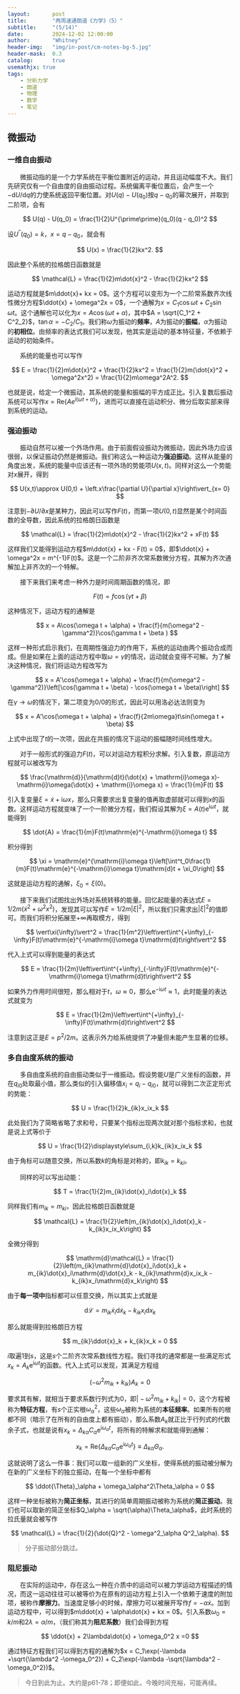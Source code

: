 ```yaml
---
layout:       post
title:        "两周速通朗道《力学》（5）"
subtitle:     "(5/14)"
date:         2024-12-02 12:00:00
author:       "Whitney"
header-img:   "img/in-post/cm-notes-bg-5.jpg"
header-mask:  0.3
catalog:      true
usemathjx: true
tags:
    - 分析力学
    - 朗道
    - 物理
    - 数学
    - 笔记
---
```


## 微振动
### 一维自由振动
&emsp;&emsp;微振动指的是一个力学系统在平衡位置附近的运动，并且运动幅度不大。我们先研究仅有一个自由度的自由振动过程。系统偏离平衡位置后，会产生一个$-\mathrm{d}U/\mathrm{d}q$的力使系统返回平衡位置。对$U(q) - U(q_0)$按$q - q_0$的幂次展开，并取到二阶项，会有

$$
U(q) - U(q_0) = \frac{1}{2}U^{\prime\prime}(q_0)(q - q_0)^2
$$

设$U^{\prime\prime}(q_0) = k$，$x = q - q_0$，就会有

$$
U(x) = \frac{1}{2}kx^2.
$$

因此整个系统的拉格朗日函数就是

$$
\mathcal{L} = \frac{1}{2}m\dot{x}^2 - \frac{1}{2}kx^2
$$

运动方程就是$m\ddot{x}+ kx = 0$。这个方程可以变形为一个二阶常系数齐次线性微分方程$\ddot{x} + \omega^2x = 0$，一个通解为$x = C_1\cos\omega t + C_2\sin\omega t$。这个通解也可以化为$x = A\cos(\omega t + \alpha)$，其中$A = \sqrt{C_1^2 + C^2_2}$，$\tan\alpha = -C_2/C_1$。我们称$\omega$为振动的**频率**，$A$为振动的**振幅**，$\alpha$为振动的**初相位**。由频率的表达式我们可以发现，他其实是运动的基本特征量，不依赖于运动的初始条件。

&emsp;&emsp;系统的能量也可以写作

$$
E = \frac{1}{2}m\dot{x}^2 + \frac{1}{2}kx^2 = \frac{1}{2}m(\dot{x}^2 + \omega^2x^2) = \frac{1}{2}m\omega^2A^2.
$$

也就是说，给定一个微振动，其系统的能量和振幅的平方成正比。引入复数后振动系统可以写作$x = \mathrm{Re}\{Ae^{i(\omega t + \alpha)}\}$，进而可以直接在运动积分、微分后取实部来得到系统的运动。

### 强迫振动
&emsp;&emsp;振动自然可以被一个外场作用。由于前面假设振动为微振动，因此外场力应该很弱，以保证振动仍然是微振动。我们称这么一种运动为**强迫振动**。这样从能量的角度出发，系统的能量中应该还有一项外场的势能项$U(x,t)$。同样对这么一个势能对$x$展开，得到

$$
U(x,t)\approx U(0,t) + \left.x\frac{\partial U}{\partial x}\right\vert_{x= 0} 
$$

注意到$-\partial U/\partial x$是某种力，因此可以写作$F(t)$，而第一项$U(0,t)$显然是某个时间函数的全导数，因此系统的拉格朗日函数是

$$
\mathcal{L} = \frac{1}{2}m\dot{x}^2 - \frac{1}{2}kx^2 + xF(t)
$$

这样我们又能得到运动方程$m\ddot{x} + kx - F(t) = 0$，即$\ddot{x} + \omega^2x = m^{-1}F(t)$。这是一个二阶非齐次常系数微分方程，其解为齐次通解加上非齐次的一个特解。

&emsp;&emsp;接下来我们来考虑一种外力是时间周期函数的情况，即

$$
F(t) = f\cos(\gamma t+\beta)
$$

这种情况下，运动方程的通解是

$$
x = A\cos(\omega t + \alpha) + \frac{f}{m(\omega^2 - \gamma^2)}\cos(\gamma t + \beta )
$$

这样一种形式启示我们，在周期性强迫力的作用下，系统的运动由两个振动合成而成。但是如果在上面的运动方程中取$\omega = \gamma$的情况，运动就会变得不可解。为了解决这种情况，我们将运动方程改写为

$$
x = A'\cos(\omega t + \alpha) + \frac{f}{m(\omega^2 - \gamma^2)}\left[\cos(\gamma t + \beta) - \cos(\omega t + \beta)\right]
$$

在$\gamma\to \omega$的情况下，第二项变为$0/0$的形式，因此可以用洛必达法则变为

$$
x = A'\cos(\omega t + \alpha) + \frac{f}{2m\omega}t\sin(\omega t + \beta)
$$

上式中出现了$t$的一次项，因此在共振的情况下运动的振幅随时间线性增大。

&emsp;&emsp;对于一般形式的强迫力$F(t)$，可以对运动方程积分求解。引入复数，原运动方程就可以被改写为

$$
\frac{\mathrm{d}}{\mathrm{d}t}(\dot{x} + \mathrm{i}\omega x)- \mathrm{i}\omega(\dot{x} + \mathrm{i}\omega x) = \frac{1}{m}F(t)
$$

引入复变量$\xi = \dot{x} + \mathrm{i}\omega x$，那么只需要求出复变量的值再取虚部就可以得到$x$的函数。这样运动方程就变味了一个一阶微分方程，我们假设其解为$\xi = A(t)\mathrm{e}^{\mathrm{i}\omega t}$，就能得到

$$
\dot{A} = \frac{1}{m}F(t)\mathrm{e}^{-\mathrm{i}\omega t}
$$

积分得到

$$
\xi = \mathrm{e}^{\mathrm{i}\omega t}\left[\int^t_0\frac{1}{m}F(t)\mathrm{e}^{-\mathrm{i}\omega t}\mathrm{d}t + \xi_0\right]
$$

这就是运动方程的通解，$\xi_0 = \xi(0)$。

&emsp;&emsp;接下来我们试图找出外场对系统转移的能量。回忆起能量的表达式$E = 1/2m(\dot{x}^2 +\omega^2x^2)$，发现其可以写作$E = 1/2m\vert\xi\vert^2$，所以我们只需求出$\vert\xi\vert^2$的值即可。而我们将积分拓展至$+\infty$再取模方，得到

$$
\vert\xi(\infty)\vert^2 = \frac{1}{m^2}\left\vert\int^{+\infty}_{-\infty}F(t)\mathrm{e}^{-\mathrm{i}\omega t}\mathrm{d}t\right\vert^2
$$

代入上式可以得到能量的表达式

$$
E = \frac{1}{2m}\left\vert\int^{+\infty}_{-\infty}F(t)\mathrm{e}^{-\mathrm{i}\omega t}\mathrm{d}t\right\vert^2
$$

如果外力作用时间很短，那么相对于$t$，$\omega\approx 0$，那么$\mathrm{e}^{-\mathrm{i}\omega t} \approx 1$，此时能量的表达式就变为

$$
E = \frac{1}{2m}\left\vert\int^{+\infty}_{-\infty}F(t)\mathrm{d}t\right\vert^2
$$

注意到这正是$E = p^2/2m$。这表示外力给系统提供了冲量但未能产生显著的位移。

### 多自由度系统的振动
&emsp;&emsp;多自由度系统的自由振动类似于一维振动。假设势能$U$是广义坐标的函数，并在$q_{i0}$处取最小值，那么类似的引入偏移值$x_i = q_i - q_{i0}$，就可以得到二次正定形式的势能：

$$
U = \frac{1}{2}k_{ik}x_ix_k
$$

此处我们为了简略省略了求和号，只要某个指标出现两次就对那个指标求和，也就是说上式等价于

$$
U = \frac{1}{2}\displaystyle\sum_{i,k}k_{ik}x_ix_k
$$

由于角标可以随意交换，所以系数$k$的角标是对称的，即$k_{ik} = k_{ki}$。

&emsp;&emsp;同样的可以写出动能：

$$
T = \frac{1}{2}m_{ik}\dot{x}_i\dot{x}_k
$$

同样我们有$m_{ik} = m_{ki}$，因此拉格朗日函数就是

$$
\mathcal{L} = \frac{1}{2}\left(m_{ik}\dot{x}_i\dot{x}_k - k_{ik}x_ix_k\right)
$$

全微分得到

$$
\mathrm{d}\mathcal{L} = \frac{1}{2}\left(m_{ik}\mathrm{d}\dot{x}_i\dot{x}_k + m_{ik}\dot{x}_i\mathrm{d}\dot{x}_k - k_{ik}\mathrm{d}x_ix_k - k_{ik}x_i\mathrm{d}x_k\right)
$$

由于**每一项中**指标都可以任意交换，所以其实上式就是

$$
\mathrm{d}\mathcal{L} = m_{ik}\dot{x}_i\mathrm{d}\dot{x}_k - k_{ik}x_i\mathrm{d}x_k
$$

那么就能得到拉格朗日方程

$$
m_{ik}\ddot{x}_k + k_{ik}x_k = 0
$$

$i$取遍$1$到$s$，这是$s$个二阶齐次常系数线性方程。我们寻找的通常都是一些满足形式$x_k = A_k\mathrm{e}^{\mathrm{i}\omega t}$的函数。代入上式可以发现，其满足方程组

$$
(-\omega^2m_{ik} + k_{ik})A_k = 0
$$

要求其有解，就相当于要求系数行列式为$0$，即$\vert -\omega^2m_{ik} + k_{ik}\vert = 0$，这个方程被称为**特征方程**，有$s$个正实根$\omega_\alpha^2$，这些$\omega_\alpha$被称为系统的**本征频率**。如果所有的根都不同（暗示了在所有的自由度上都有振动），那么系数$A_k$就正比于行列式的代数余子式，也就是说有$x_k = \Delta_{k\alpha}C_\alpha\mathrm{e}^{\mathrm{i}\omega_\alpha t}$，将所有的特解求和就能得到通解：

$$
x_k = \mathrm{Re}\{\Delta_{k\alpha}C_\alpha\mathrm{e}^{\mathrm{i}\omega_\alpha t}\} \equiv \Delta_{k\alpha}\Theta_\alpha.
$$

这就说明了这么一件事：我们可以取一组新的广义坐标，使得系统的振动被分解为在新的广义坐标下的独立振动，在每一个坐标中都有

$$
\ddot{\Theta}_\alpha + \omega_\alpha^2\Theta_\alpha = 0
$$

这样一种坐标被称为**简正坐标**，其进行的简单周期振动被称为系统的**简正振动**。我们也可以取新的简正坐标$Q_\alpha = \sqrt{\alpha}\Theta_\alpha$，此时系统的拉氏量就会被写作

$$
\mathcal{L} = \frac{1}{2}(\dot{Q}^2 - \omega^2_\alpha Q^2_\alpha).
$$

>分子振动部分跳过。

### 阻尼振动
&emsp;&emsp;在实际的运动中，存在这么一种在介质中的运动可以被力学运动方程描述的情况，而这一运动往往可以被等价为在原有的运动方程上引入一个依赖于速度的附加项，被称作**摩擦力**。当速度足够小的时候，摩擦力可以被展开写作$f = -\alpha\dot{x}$。加到运动方程中，可以得到$m\ddot{x} + \alpha\dot{x} + kx = 0$。引入系数$\omega_0 = k/m$和$2\lambda = \alpha/m$，（我们称其为**阻尼系数**）我们会得到方程

$$
\ddot{x} + 2\lambda\dot{x} + \omega_0^2 x =0
$$

通过特征方程我们可以得到方程的通解为$x = C_1\exp(-\lambda +\sqrt{\lambda^2 -\omega_0^2}) + C_2\exp(-\lambda -\sqrt{\lambda^2 -\omega_0^2})$。 

>今日到此为止。大约是p61-78；即便如此，今晚时间充裕，可能再续。